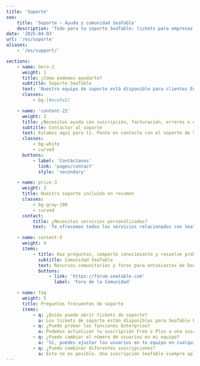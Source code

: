 ```yaml
---
title: 'Soporte'
seo:
    title: 'Soporte – Ayuda y comunidad SeaTable'
    description: 'Todo para tu soporte SeaTable: tickets para empresas, foro comunitario, ayuda para resolver incidencias, facturación y dudas.'
date: '2025-04-03'
url: '/es/soporte'
aliases:
    - '/es/support/'

sections:
    - name: hero-2
      weight: 1
      title: ¿Cómo podemos ayudarte?
      subtitle: Soporte SeaTable
      text: 'Nuestro equipo de soporte está disponible para clientes Enterprise. La Comunidad SeaTable ayuda con todo tipo de preguntas.'
      classes:
          - bg-[#ece5e2]

    - name: 'content-22'
      weight: 2
      title: ¿Necesitas ayuda con suscripción, facturación, errores o el uso de SeaTable?
      subtitle: Contactar al soporte
      text: Estamos aquí para ti. Ponte en contacto con el soporte de SeaTable.
      classes:
          - bg-white
          - curved
      buttons:
          - label: 'Contáctanos'
            link: 'pages/contact'
            style: 'secondary'

    - name: price-3
      weight: 3
      title: Nuestro soporte incluido en resumen
      classes:
          - bg-gray-100
          - curved
      contact:
          title: ¿Necesitas servicios personalizados?
          text: 'Te ofrecemos todos los servicios relacionados con SeaTable desde una sola fuente. Por ejemplo: instalación, mantenimiento y operación, desarrollos personalizados y capacitaciones. ¡Contáctanos!'

    - name: content-5
      weight: 4
      items:
          - title: Haz preguntas, comparte conocimiento y resuelve problemas.
            subtitle: Comunidad SeaTable
            text: Recursos comunitarios y foros para entusiastas de Docker donde discutir soluciones técnicas, intercambiar ideas y mantenerse conectado.
            buttons:
                - link: 'https://forum.seatable.com'
                  label: 'Foro de la Comunidad'

    - name: faq
      weight: 5
      title: Preguntas frecuentes de soporte
      items:
          - q: ¿Quién puede abrir tickets de soporte?
            a: Los tickets de soporte están disponibles para SeaTable Enterprise o SeaTable Dedicated. Los clientes Free y Plus siempre pueden buscar ayuda en el Foro de la Comunidad.
          - q: ¿Puedo probar las funciones Enterprise?
            a: Podemos actualizar tu suscripción Free o Plus a una suscripción Enterprise por tiempo limitado sin costo. Por favor envíanos una solicitud a través de la gestión de equipos.
          - q: ¿Puedo cambiar el número de usuarios en mi equipo?
            a: 'Sí, puedes ajustar los usuarios en tu equipo en cualquier momento. Con SeaTable Cloud Free, Plus y Enterprise, puedes hacerlo tú mismo mediante la gestión de equipos. Para SeaTable Dedicated, por favor contacta a tu representante personal.<br/><br/>El tamaño del equipo en la suscripción Free está limitado a 25. Para otras suscripciones SeaTable Cloud y SeaTable Dedicated, el número de usuarios es ilimitado.'
          - q: ¿Puedo combinar diferentes suscripciones?
            a: Esto no es posible. Una suscripción SeaTable siempre aplica a un equipo completo, es decir, todos los miembros. Si deseas utilizar las funciones adicionales y límites más altos de la suscripción Plus o Enterprise, necesitas adquirir una licencia correspondiente para todos los miembros activos del equipo.
---
```

